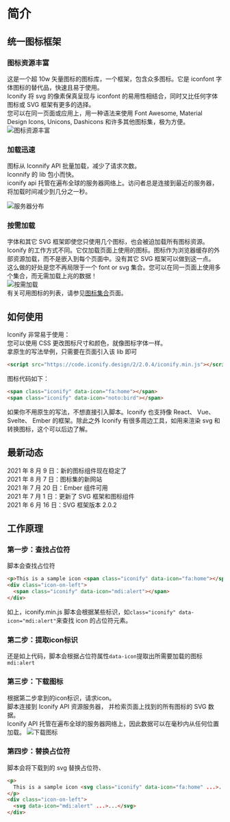 # 简介

## 统一图标框架

### 图标资源丰富

这是一个超 10w 矢量图标的图标库，一个框架，包含众多图标。它是 iconfont 字体图标的替代品，快速且易于使用。  
Iconify 将 svg 的像素保真呈现与 iconfont 的易用性相结合，同时又比任何字体图标或 SVG 框架有更多的选择。  
您可以在同一页面或应用上，用一种语法来使用 Font Awesome, Material Design Icons, Unicons, Dashicons 和许多其他图标集，极为方便。  
![图标资源丰富](/iconify-book/dist/images/0-3.gif#w50)

### 加载迅速

图标从 Iconnify API 批量加载，减少了请求次数。  
Iconnify 的 lib 包小而快。  
iconify api 托管在遍布全球的服务器网络上。访问者总是连接到最近的服务器，将加载时间减少到几分之一秒。

![服务器分布](/iconify-book/dist/images/0-1.png#w50)

### 按需加载

字体和其它 SVG 框架即使您只使用几个图标，也会被迫加载所有图标资源。  
Iconify 的工作方式不同。它仅加载页面上使用的图标。图标作为浏览器缓存的外部资源加载，而不是嵌入到每个页面中。没有其它 SVG 框架可以做到这一点。  
这么做的好处是您不再局限于一个 font or svg 集合。您可以在同一页面上使用多个集合，而无需加载上兆的数据！  
![按需加载](/iconify-book/dist/images/0-2.gif#w50)  
有关可用图标的列表，请参见[图标集合](https://iconify.design/icon-sets/)页面。

## 如何使用

Iconify 非常易于使用：  
您可以使用 CSS 更改图标尺寸和颜色，就像图标字体一样。   
拿原生的写法举例，只需要在页面引入该 lib 即可

```html
<script src="https://code.iconify.design/2/2.0.4/iconify.min.js"></script>
```

图标代码如下：

```html
<span class="iconify" data-icon="fa:home"></span>
<span class="iconify" data-icon="noto:bird"></span>
```

如果你不用原生的写法，不想直接引入脚本。Iconify 也支持像 React、 Vue、 Svelte、 Ember 的框架。除此之外 Iconify 有很多周边工具，如用来渲染 svg 和转换图标，这个可以后边了解。


## 最新动态

2021 年 8 月 9 日：新的图标组件现在稳定了  
2021 年 8 月 7 日：图标集的新网站  
2021 年 7 月 20 日：Ember 组件可用  
2021 年 7 月 1 日：更新了 SVG 框架和图标组件  
2021 年 6 月 16 日：SVG 框架版本 2.0.2

## 工作原理

### 第一步：查找占位符
脚本会查找占位符
```html
<p>This is a sample icon <span class="iconify" data-icon="fa:home"></span></p>
<div class="icon-on-left">
  <span class="iconify" data-icon="mdi:alert"></span>
</div>
```

如上，iconify.min.js 脚本会根据某些标识，如`class="iconify" data-icon="mdi:alert"`来查找 icon 的占位符元素。

### 第二步：提取icon标识

还是如上代码，脚本会根据占位符属性`data-icon`提取出所需要加载的图标`mdi:alert`

### 第三步：下载图标
根据第二步拿到的icon标识，请求icon。   
脚本连接到 Iconify API 资源服务器， 并检索页面上找到的所有图标的 SVG 数据。  
Iconify API 托管在遍布全球的服务器网络上，因此数据可以在毫秒内从任何位置加载。
![下载图标](/iconify-book/dist/images/0-4.gif#w50)

### 第四步：替换占位符
脚本会将下载到的 svg 替换占位符、

```html
<p>
  This is a sample icon <svg class="iconify" data-icon="fa:home" ...>...</svg>
</p>
<div class="icon-on-left">
  <svg data-icon="mdi:alert" ...>...</svg>
</div>
```

